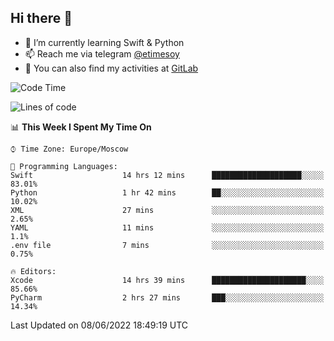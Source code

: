## Hi there 👋
- 🌱 I’m currently learning Swift & Python
- 📫 Reach me via telegram [@etimesoy](https://t.me/etimesoy/)
- 🦊 You can also find my activities at [GitLab](https://gitlab.com/etimesoy)

<!--START_SECTION:waka-->
![Code Time](http://img.shields.io/badge/Code%20Time-0%20secs-blue)

![Lines of code](https://img.shields.io/badge/From%20Hello%20World%20I%27ve%20Written-187%20Thousand%20lines%20of%20code-blue)

📊 **This Week I Spent My Time On** 

```text
⌚︎ Time Zone: Europe/Moscow

💬 Programming Languages: 
Swift                    14 hrs 12 mins      ████████████████████░░░░░   83.01% 
Python                   1 hr 42 mins        ██░░░░░░░░░░░░░░░░░░░░░░░   10.02% 
XML                      27 mins             ░░░░░░░░░░░░░░░░░░░░░░░░░   2.65% 
YAML                     11 mins             ░░░░░░░░░░░░░░░░░░░░░░░░░   1.1% 
.env file                7 mins              ░░░░░░░░░░░░░░░░░░░░░░░░░   0.75%

🔥 Editors: 
Xcode                    14 hrs 39 mins      █████████████████████░░░░   85.66% 
PyCharm                  2 hrs 27 mins       ███░░░░░░░░░░░░░░░░░░░░░░   14.34%

```


 Last Updated on 08/06/2022 18:49:19 UTC
<!--END_SECTION:waka-->
